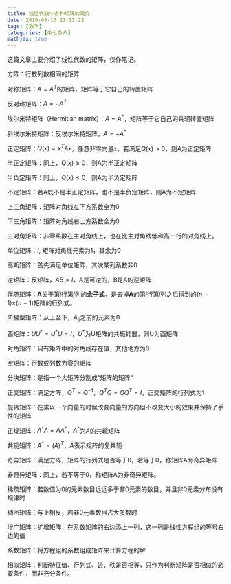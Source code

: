 ```yaml
---
title: 线性代数中各种矩阵的简介
date: 2019-05-13 21:13:22
tags: [数学]
categories: [杂七杂八]
mathjax: true
---
```

这篇文章主要介绍了线性代数的矩阵，仅作笔记。

<!-- more -->

方阵：行数列数相同的矩阵

对称矩阵：$A=A^T$的矩阵，矩阵等于它自己的转置矩阵

反对称矩阵：$A=-A^T$

埃尔米特矩阵（Hermitian matrix）：$A=A^*$，矩阵等于它自己的共轭转置矩阵

斜埃尔米特矩阵：反埃尔米特矩阵，$A = −A^*$

正定矩阵：$Q(x)=x^T A x$，任意非零向量$x$，若满足$Q(x)>0$，则$A$为正定矩阵

半正定矩阵：同上，$Q(x) \geq 0$，则A为半正定矩阵

半负定矩阵：同上，$Q(x) \leq 0$，则A为半负定矩阵

不定矩阵：若A既不是半正定矩阵，也不是半负定矩阵，则A为不定矩阵

上三角矩阵：矩阵对角线左下方系数全为0

下三角矩阵：矩阵对角线右上方系数全为0

三对角矩阵：非零系数在主对角线上，也在比主对角线低和高一行的对角线上。

单位矩阵：$I$, 矩阵对角线元素为1，其余为0

高斯矩阵：首先满足单位矩阵，其次某列系数非0

逆矩阵：反矩阵，$AB=I$，A是可逆的，B是A的逆矩阵

伴随矩阵：**A**关于第*i*行第*j*列的**余子式**，是去掉**A**的第*i*行第*j*列之后得到的(*n* − 1)×(*n* − 1)矩阵的行列式。

阶梯型矩阵：从上至下，$A_{ii}$之前的元素为0

酉矩阵：$UU^*=U^*U=I$，$U^*$为U矩阵的共轭转置，则U为酉矩阵

对角矩阵：只有矩阵中的对角线存在值，其他地方为0

空矩阵：行数或列数为零的矩阵

分块矩阵：是指一个大矩阵分割成“矩阵的矩阵“

正交矩阵：满足方阵，$Q^T=Q^{-1}$，$Q^TQ=QQ^T=I$，正交矩阵的行列式为1

旋转矩阵：在乘以一个向量的时候改变向量的方向但不改变大小的效果并保持了手性的矩阵

正规矩阵：$A^{*}A=AA^*$，$A^*$为$A$的共轭矩阵

共轭矩阵：$A^*=(\bar{A})^T$，$\bar{A}$表示矩阵的复共轭

奇异矩阵：满足方阵，矩阵的行列式是否等于0，若等于0，称矩阵A为奇异矩阵

非奇异矩阵：同上，若不等于0，称矩阵A为非奇异矩阵。

稀疏矩阵：若数值为0的元素数目远远多于非0元素的数目，并且非0元素分布没有规律时

稠密矩阵：与上相反，若非0元素数目占大多数时

增广矩阵：扩增矩阵，在系数矩阵的右边添上一列，这一列是线性方程组的等号右边的值

系数矩阵：将方程组的系数组成矩阵来计算方程的解

相似矩阵：判断特征值、行列式、迹、秩是否相等，只作为判断矩阵是否相似的必要条件，而非充分条件。